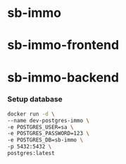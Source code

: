 # sb-immo

# sb-immo-frontend

# sb-immo-backend

### Setup database

```bash
docker run -d \
--name dev-postgres-immo \
-e POSTGRES_USER=sa \
-e POSTGRES_PASSWORD=123 \
-e POSTGRES_DB=sb-immo \
-p 5432:5432 \
postgres:latest
```